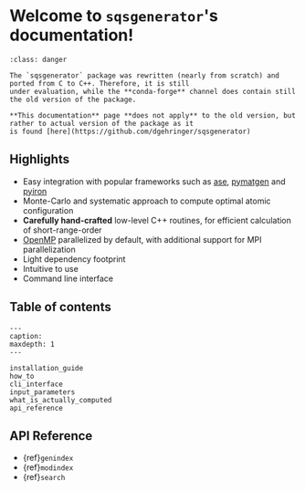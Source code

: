 
# Welcome to `sqsgenerator`'s documentation!

```{admonition} Version mismatch with **conda-forge** channel
:class: danger

The `sqsgenerator` package was rewritten (nearly from scratch) and ported from C to C++. Therefore, it is still
under evaluation, while the **conda-forge** channel does contain still the old version of the package.

**This documentation** page **does not apply** to the old version, but rather to actual version of the package as it 
is found [here](https://github.com/dgehringer/sqsgenerator)

```

## Highlights

  - Easy integration with popular frameworks such as [ase](https://wiki.fysik.dtu.dk/ase/),
    [pymatgen](https://pymatgen.org/) and [pyiron](https://pyiron.org/)
  - Monte-Carlo and systematic approach to compute optimal atomic configuration
  - **Carefully hand-crafted** low-level C++ routines, for efficient calculation of short-range-order
  - [OpenMP](https://www.openmp.org/) parallelized by default, with additional support for MPI parallelization
  - Light dependency footprint 
  - Intuitive to use
  - Command line interface

## Table of contents

```{toctree}
---
caption: 
maxdepth: 1
---

installation_guide
how_to
cli_interface
input_parameters
what_is_actually_computed
api_reference
```

## API Reference

* {ref}`genindex`
* {ref}`modindex`
* {ref}`search`
